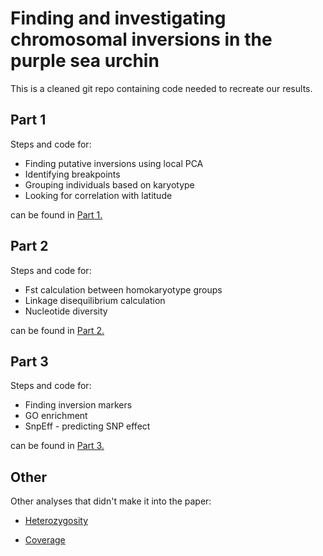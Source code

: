 # Finding and investigating chromosomal inversions in the purple sea urchin

This is a cleaned git repo containing code needed to recreate our results.

## Part 1

Steps and code for:

- Finding putative inversions using local PCA
- Identifying breakpoints
- Grouping individuals based on karyotype
- Looking for correlation with latitude

can be found in [Part 1.](https://github.com/Cpetak/Urchin_inversions/blob/main/Part_1.md)

## Part 2

Steps and code for:

- Fst calculation between homokaryotype groups
- Linkage disequilibrium calculation
- Nucleotide diversity

can be found in [Part 2.](https://github.com/Cpetak/Urchin_inversions/blob/main/Part_2.md)

## Part 3

Steps and code for:

- Finding inversion markers
- GO enrichment
- SnpEff - predicting SNP effect

can be found in [Part 3.](https://github.com/Cpetak/Urchin_inversions/blob/main/Part_3.md)

## Other

Other analyses that didn't make it into the paper: 

- [Heterozygosity](https://github.com/Cpetak/Urchin_inversions/blob/main/Heterozygosity.md)

- [Coverage](https://github.com/Cpetak/Urchin_inversions/blob/main/Coverage.md)


